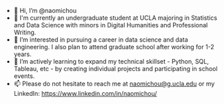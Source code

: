 - 👋 Hi, I’m @naomichou
- 🏫 I'm currently an undergraduate student at UCLA majoring in Statistics and Data Science with minors in Digital Humanities and Professional Writing.
- 👀 I’m interested in pursuing a career in data science and data engineering. I also plan to attend graduate school after working for 1-2 years. 
- 🌱 I’m actively learning to expand my technical skillset - Python, SQL, Tableau, etc - by creating individual projects and participating in school events. 
- 📫 Please do not hesitate to reach me at naomichou@g.ucla.edu or my LinkedIn: https://www.linkedin.com/in/naomichou/

<!---
naomichou/naomichou is a ✨ special ✨ repository because its `README.md` (this file) appears on your GitHub profile.
You can click the Preview link to take a look at your changes.
--->
